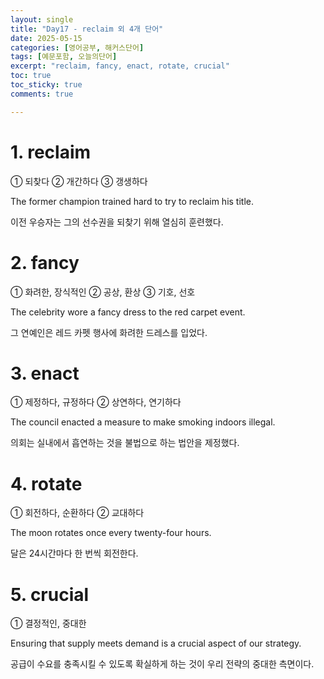 ```yaml
---
layout: single
title: "Day17 - reclaim 외 4개 단어"
date: 2025-05-15
categories: [영어공부, 해커스단어]
tags: [예문포함, 오늘의단어]
excerpt: "reclaim, fancy, enact, rotate, crucial"
toc: true
toc_sticky: true
comments: true

---
```


# 1. reclaim
① 되찾다 ② 개간하다 ③ 갱생하다

The former champion trained hard to try to reclaim his title.

이전 우승자는 그의 선수권을 되찾기 위해 열심히 훈련했다.


# 2. fancy
① 화려한, 장식적인 ② 공상, 환상 ③ 기호, 선호

The celebrity wore a fancy dress to the red carpet event.

그 연예인은 레드 카펫 행사에 화려한 드레스를 입었다.

# 3. enact
① 제정하다, 규정하다 ② 상연하다, 연기하다

The council enacted a measure to make smoking indoors illegal.

의회는 실내에서 흡연하는 것을 불법으로 하는 법안을 제정했다.

# 4. rotate
① 회전하다, 순환하다 ② 교대하다

The moon rotates once every twenty-four hours.

달은 24시간마다 한 번씩 회전한다.

# 5. crucial
① 결정적인, 중대한

Ensuring that supply meets demand is a crucial aspect of our strategy.

공급이 수요를 충족시킬 수 있도록 확실하게 하는 것이 우리 전략의 중대한 측면이다.